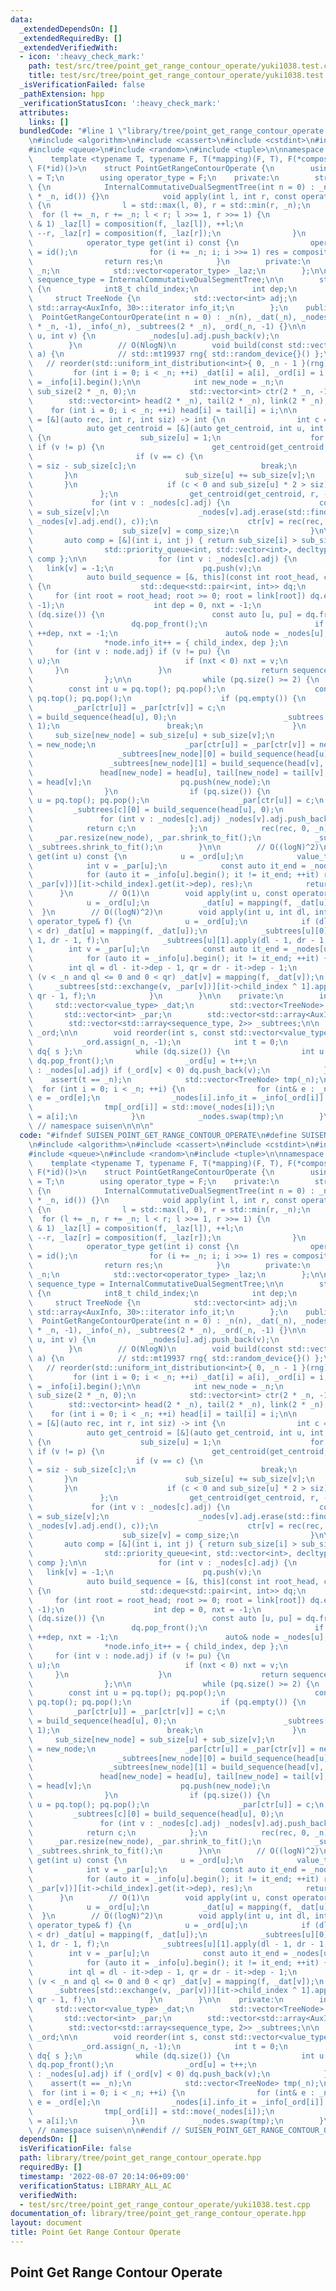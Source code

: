 ```yaml
---
data:
  _extendedDependsOn: []
  _extendedRequiredBy: []
  _extendedVerifiedWith:
  - icon: ':heavy_check_mark:'
    path: test/src/tree/point_get_range_contour_operate/yuki1038.test.cpp
    title: test/src/tree/point_get_range_contour_operate/yuki1038.test.cpp
  _isVerificationFailed: false
  _pathExtension: hpp
  _verificationStatusIcon: ':heavy_check_mark:'
  attributes:
    links: []
  bundledCode: "#line 1 \"library/tree/point_get_range_contour_operate.hpp\"\n\n\n\
    \n#include <algorithm>\n#include <cassert>\n#include <cstdint>\n#include <deque>\n\
    #include <queue>\n#include <random>\n#include <tuple>\n\nnamespace suisen {\n\
    \    template <typename T, typename F, T(*mapping)(F, T), F(*composition)(F, F),\
    \ F(*id)()>\n    struct PointGetRangeContourOperate {\n        using value_type\
    \ = T;\n        using operator_type = F;\n    private:\n        struct InternalCommutativeDualSegmentTree\
    \ {\n            InternalCommutativeDualSegmentTree(int n = 0) : _n(n), _laz(2\
    \ * _n, id()) {}\n            void apply(int l, int r, const operator_type& f)\
    \ {\n                l = std::max(l, 0), r = std::min(r, _n);\n              \
    \  for (l += _n, r += _n; l < r; l >>= 1, r >>= 1) {\n                    if (l\
    \ & 1) _laz[l] = composition(f, _laz[l]), ++l;\n                    if (r & 1)\
    \ --r, _laz[r] = composition(f, _laz[r]);\n                }\n            }\n\
    \            operator_type get(int i) const {\n                operator_type res\
    \ = id();\n                for (i += _n; i; i >>= 1) res = composition(res, _laz[i]);\n\
    \                return res;\n            }\n        private:\n            int\
    \ _n;\n            std::vector<operator_type> _laz;\n        };\n\n        using\
    \ sequence_type = InternalCommutativeDualSegmentTree;\n\n        struct AuxInfo\
    \ {\n            int8_t child_index;\n            int dep;\n        };\n\n   \
    \     struct TreeNode {\n            std::vector<int> adj;\n            typename\
    \ std::array<AuxInfo, 30>::iterator info_it;\n        };\n    public:\n      \
    \  PointGetRangeContourOperate(int n = 0) : _n(n), _dat(_n), _nodes(_n), _par(2\
    \ * _n, -1), _info(_n), _subtrees(2 * _n), _ord(_n, -1) {}\n\n        void add_edge(int\
    \ u, int v) {\n            _nodes[u].adj.push_back(v);\n            _nodes[v].adj.push_back(u);\n\
    \        }\n        // O(NlogN)\n        void build(const std::vector<value_type>&\
    \ a) {\n            // std::mt19937 rng{ std::random_device{}() };\n         \
    \   // reorder(std::uniform_int_distribution<int>{ 0, _n - 1 }(rng), a);\n   \
    \         for (int i = 0; i < _n; ++i) _dat[i] = a[i], _ord[i] = i, _nodes[i].info_it\
    \ = _info[i].begin();\n\n            int new_node = _n;\n            std::vector<int>\
    \ sub_size(2 * _n, 0);\n            std::vector<int> ctr(2 * _n, -1);\n\n    \
    \        std::vector<int> head(2 * _n), tail(2 * _n), link(2 * _n);\n        \
    \    for (int i = 0; i < _n; ++i) head[i] = tail[i] = i;\n\n            auto rec\
    \ = [&](auto rec, int r, int siz) -> int {\n                int c = -1;\n    \
    \            auto get_centroid = [&](auto get_centroid, int u, int p) -> void\
    \ {\n                    sub_size[u] = 1;\n                    for (int v : _nodes[u].adj)\
    \ if (v != p) {\n                        get_centroid(get_centroid, v, u);\n \
    \                       if (v == c) {\n                            sub_size[u]\
    \ = siz - sub_size[c];\n                            break;\n                 \
    \       }\n                        sub_size[u] += sub_size[v];\n             \
    \       }\n                    if (c < 0 and sub_size[u] * 2 > siz) c = u;\n \
    \               };\n                get_centroid(get_centroid, r, -1);\n\n   \
    \             for (int v : _nodes[c].adj) {\n                    const int comp_size\
    \ = sub_size[v];\n                    _nodes[v].adj.erase(std::find(_nodes[v].adj.begin(),\
    \ _nodes[v].adj.end(), c));\n                    ctr[v] = rec(rec, v, comp_size);\n\
    \                    sub_size[v] = comp_size;\n                }\n\n         \
    \       auto comp = [&](int i, int j) { return sub_size[i] > sub_size[j]; };\n\
    \                std::priority_queue<int, std::vector<int>, decltype(comp)> pq{\
    \ comp };\n\n                for (int v : _nodes[c].adj) {\n                 \
    \   link[v] = -1;\n                    pq.push(v);\n                }\n\n    \
    \            auto build_sequence = [&, this](const int root_head, const bool child_index)\
    \ {\n                    std::deque<std::pair<int, int>> dq;\n               \
    \     for (int root = root_head; root >= 0; root = link[root]) dq.emplace_back(root,\
    \ -1);\n                    int dep = 0, nxt = -1;\n                    while\
    \ (dq.size()) {\n                        const auto [u, pu] = dq.front();\n  \
    \                      dq.pop_front();\n                        if (u == nxt)\
    \ ++dep, nxt = -1;\n                        auto& node = _nodes[u];\n        \
    \                *node.info_it++ = { child_index, dep };\n                   \
    \     for (int v : node.adj) if (v != pu) {\n                            dq.emplace_back(v,\
    \ u);\n                            if (nxt < 0) nxt = v;\n                   \
    \     }\n                    }\n                    return sequence_type(++dep);\n\
    \                };\n\n                while (pq.size() >= 2) {\n            \
    \        const int u = pq.top(); pq.pop();\n                    const int v =\
    \ pq.top(); pq.pop();\n                    if (pq.empty()) {\n               \
    \         _par[ctr[u]] = _par[ctr[v]] = c;\n                        _subtrees[c][0]\
    \ = build_sequence(head[u], 0);\n                        _subtrees[c][1] = build_sequence(head[v],\
    \ 1);\n                        break;\n                    }\n               \
    \     sub_size[new_node] = sub_size[u] + sub_size[v];\n                    ctr[new_node]\
    \ = new_node;\n                    _par[ctr[u]] = _par[ctr[v]] = new_node;\n \
    \                   _subtrees[new_node][0] = build_sequence(head[u], 0);\n   \
    \                 _subtrees[new_node][1] = build_sequence(head[v], 1);\n     \
    \               head[new_node] = head[u], tail[new_node] = tail[v], link[tail[u]]\
    \ = head[v];\n                    pq.push(new_node);\n                    ++new_node;\n\
    \                }\n                if (pq.size()) {\n                    int\
    \ u = pq.top(); pq.pop();\n                    _par[ctr[u]] = c;\n           \
    \         _subtrees[c][0] = build_sequence(head[u], 0);\n                }\n \
    \               for (int v : _nodes[c].adj) _nodes[v].adj.push_back(c);\n    \
    \            return c;\n            };\n            rec(rec, 0, _n);\n       \
    \     _par.resize(new_node), _par.shrink_to_fit();\n            _subtrees.resize(new_node),\
    \ _subtrees.shrink_to_fit();\n        }\n\n        // O((logN)^2)\n        value_type\
    \ get(int u) const {\n            u = _ord[u];\n            value_type res = _dat[u];\n\
    \            int v = _par[u];\n            const auto it_end = _nodes[u].info_it;\n\
    \            for (auto it = _info[u].begin(); it != it_end; ++it) res = mapping(_subtrees[std::exchange(v,\
    \ _par[v])][it->child_index].get(it->dep), res);\n            return res;\n  \
    \      }\n        // O(1)\n        void apply(int u, const operator_type& f) {\n\
    \            u = _ord[u];\n            _dat[u] = mapping(f, _dat[u]);\n      \
    \  }\n        // O((logN)^2)\n        void apply(int u, int dl, int dr, const\
    \ operator_type& f) {\n            u = _ord[u];\n            if (dl <= 0 and 0\
    \ < dr) _dat[u] = mapping(f, _dat[u]);\n            _subtrees[u][0].apply(dl -\
    \ 1, dr - 1, f);\n            _subtrees[u][1].apply(dl - 1, dr - 1, f);\n    \
    \        int v = _par[u];\n            const auto it_end = _nodes[u].info_it;\n\
    \            for (auto it = _info[u].begin(); it != it_end; ++it) {\n        \
    \        int ql = dl - it->dep - 1, qr = dr - it->dep - 1;\n                if\
    \ (v < _n and ql <= 0 and 0 < qr) _dat[v] = mapping(f, _dat[v]);\n           \
    \     _subtrees[std::exchange(v, _par[v])][it->child_index ^ 1].apply(ql - 1,\
    \ qr - 1, f);\n            }\n        }\n\n    private:\n        int _n;\n   \
    \     std::vector<value_type> _dat;\n        std::vector<TreeNode> _nodes;\n \
    \       std::vector<int> _par;\n        std::vector<std::array<AuxInfo, 30>> _info;\n\
    \        std::vector<std::array<sequence_type, 2>> _subtrees;\n\n        std::vector<int>\
    \ _ord;\n\n        void reorder(int s, const std::vector<value_type> &a) {\n \
    \           _ord.assign(_n, -1);\n            int t = 0;\n            std::deque<int>\
    \ dq{ s };\n            while (dq.size()) {\n                int u = dq.front();\
    \ dq.pop_front();\n                _ord[u] = t++;\n                for (int v\
    \ : _nodes[u].adj) if (_ord[v] < 0) dq.push_back(v);\n            }\n        \
    \    assert(t == _n);\n            std::vector<TreeNode> tmp(_n);\n          \
    \  for (int i = 0; i < _n; ++i) {\n                for (int& e : _nodes[i].adj)\
    \ e = _ord[e];\n                _nodes[i].info_it = _info[_ord[i]].begin();\n\
    \                tmp[_ord[i]] = std::move(_nodes[i]);\n                _dat[_ord[i]]\
    \ = a[i];\n            }\n            _nodes.swap(tmp);\n        }\n    };\n}\
    \ // namespace suisen\n\n\n"
  code: "#ifndef SUISEN_POINT_GET_RANGE_CONTOUR_OPERATE\n#define SUISEN_POINT_GET_RANGE_CONTOUR_OPERATE\n\
    \n#include <algorithm>\n#include <cassert>\n#include <cstdint>\n#include <deque>\n\
    #include <queue>\n#include <random>\n#include <tuple>\n\nnamespace suisen {\n\
    \    template <typename T, typename F, T(*mapping)(F, T), F(*composition)(F, F),\
    \ F(*id)()>\n    struct PointGetRangeContourOperate {\n        using value_type\
    \ = T;\n        using operator_type = F;\n    private:\n        struct InternalCommutativeDualSegmentTree\
    \ {\n            InternalCommutativeDualSegmentTree(int n = 0) : _n(n), _laz(2\
    \ * _n, id()) {}\n            void apply(int l, int r, const operator_type& f)\
    \ {\n                l = std::max(l, 0), r = std::min(r, _n);\n              \
    \  for (l += _n, r += _n; l < r; l >>= 1, r >>= 1) {\n                    if (l\
    \ & 1) _laz[l] = composition(f, _laz[l]), ++l;\n                    if (r & 1)\
    \ --r, _laz[r] = composition(f, _laz[r]);\n                }\n            }\n\
    \            operator_type get(int i) const {\n                operator_type res\
    \ = id();\n                for (i += _n; i; i >>= 1) res = composition(res, _laz[i]);\n\
    \                return res;\n            }\n        private:\n            int\
    \ _n;\n            std::vector<operator_type> _laz;\n        };\n\n        using\
    \ sequence_type = InternalCommutativeDualSegmentTree;\n\n        struct AuxInfo\
    \ {\n            int8_t child_index;\n            int dep;\n        };\n\n   \
    \     struct TreeNode {\n            std::vector<int> adj;\n            typename\
    \ std::array<AuxInfo, 30>::iterator info_it;\n        };\n    public:\n      \
    \  PointGetRangeContourOperate(int n = 0) : _n(n), _dat(_n), _nodes(_n), _par(2\
    \ * _n, -1), _info(_n), _subtrees(2 * _n), _ord(_n, -1) {}\n\n        void add_edge(int\
    \ u, int v) {\n            _nodes[u].adj.push_back(v);\n            _nodes[v].adj.push_back(u);\n\
    \        }\n        // O(NlogN)\n        void build(const std::vector<value_type>&\
    \ a) {\n            // std::mt19937 rng{ std::random_device{}() };\n         \
    \   // reorder(std::uniform_int_distribution<int>{ 0, _n - 1 }(rng), a);\n   \
    \         for (int i = 0; i < _n; ++i) _dat[i] = a[i], _ord[i] = i, _nodes[i].info_it\
    \ = _info[i].begin();\n\n            int new_node = _n;\n            std::vector<int>\
    \ sub_size(2 * _n, 0);\n            std::vector<int> ctr(2 * _n, -1);\n\n    \
    \        std::vector<int> head(2 * _n), tail(2 * _n), link(2 * _n);\n        \
    \    for (int i = 0; i < _n; ++i) head[i] = tail[i] = i;\n\n            auto rec\
    \ = [&](auto rec, int r, int siz) -> int {\n                int c = -1;\n    \
    \            auto get_centroid = [&](auto get_centroid, int u, int p) -> void\
    \ {\n                    sub_size[u] = 1;\n                    for (int v : _nodes[u].adj)\
    \ if (v != p) {\n                        get_centroid(get_centroid, v, u);\n \
    \                       if (v == c) {\n                            sub_size[u]\
    \ = siz - sub_size[c];\n                            break;\n                 \
    \       }\n                        sub_size[u] += sub_size[v];\n             \
    \       }\n                    if (c < 0 and sub_size[u] * 2 > siz) c = u;\n \
    \               };\n                get_centroid(get_centroid, r, -1);\n\n   \
    \             for (int v : _nodes[c].adj) {\n                    const int comp_size\
    \ = sub_size[v];\n                    _nodes[v].adj.erase(std::find(_nodes[v].adj.begin(),\
    \ _nodes[v].adj.end(), c));\n                    ctr[v] = rec(rec, v, comp_size);\n\
    \                    sub_size[v] = comp_size;\n                }\n\n         \
    \       auto comp = [&](int i, int j) { return sub_size[i] > sub_size[j]; };\n\
    \                std::priority_queue<int, std::vector<int>, decltype(comp)> pq{\
    \ comp };\n\n                for (int v : _nodes[c].adj) {\n                 \
    \   link[v] = -1;\n                    pq.push(v);\n                }\n\n    \
    \            auto build_sequence = [&, this](const int root_head, const bool child_index)\
    \ {\n                    std::deque<std::pair<int, int>> dq;\n               \
    \     for (int root = root_head; root >= 0; root = link[root]) dq.emplace_back(root,\
    \ -1);\n                    int dep = 0, nxt = -1;\n                    while\
    \ (dq.size()) {\n                        const auto [u, pu] = dq.front();\n  \
    \                      dq.pop_front();\n                        if (u == nxt)\
    \ ++dep, nxt = -1;\n                        auto& node = _nodes[u];\n        \
    \                *node.info_it++ = { child_index, dep };\n                   \
    \     for (int v : node.adj) if (v != pu) {\n                            dq.emplace_back(v,\
    \ u);\n                            if (nxt < 0) nxt = v;\n                   \
    \     }\n                    }\n                    return sequence_type(++dep);\n\
    \                };\n\n                while (pq.size() >= 2) {\n            \
    \        const int u = pq.top(); pq.pop();\n                    const int v =\
    \ pq.top(); pq.pop();\n                    if (pq.empty()) {\n               \
    \         _par[ctr[u]] = _par[ctr[v]] = c;\n                        _subtrees[c][0]\
    \ = build_sequence(head[u], 0);\n                        _subtrees[c][1] = build_sequence(head[v],\
    \ 1);\n                        break;\n                    }\n               \
    \     sub_size[new_node] = sub_size[u] + sub_size[v];\n                    ctr[new_node]\
    \ = new_node;\n                    _par[ctr[u]] = _par[ctr[v]] = new_node;\n \
    \                   _subtrees[new_node][0] = build_sequence(head[u], 0);\n   \
    \                 _subtrees[new_node][1] = build_sequence(head[v], 1);\n     \
    \               head[new_node] = head[u], tail[new_node] = tail[v], link[tail[u]]\
    \ = head[v];\n                    pq.push(new_node);\n                    ++new_node;\n\
    \                }\n                if (pq.size()) {\n                    int\
    \ u = pq.top(); pq.pop();\n                    _par[ctr[u]] = c;\n           \
    \         _subtrees[c][0] = build_sequence(head[u], 0);\n                }\n \
    \               for (int v : _nodes[c].adj) _nodes[v].adj.push_back(c);\n    \
    \            return c;\n            };\n            rec(rec, 0, _n);\n       \
    \     _par.resize(new_node), _par.shrink_to_fit();\n            _subtrees.resize(new_node),\
    \ _subtrees.shrink_to_fit();\n        }\n\n        // O((logN)^2)\n        value_type\
    \ get(int u) const {\n            u = _ord[u];\n            value_type res = _dat[u];\n\
    \            int v = _par[u];\n            const auto it_end = _nodes[u].info_it;\n\
    \            for (auto it = _info[u].begin(); it != it_end; ++it) res = mapping(_subtrees[std::exchange(v,\
    \ _par[v])][it->child_index].get(it->dep), res);\n            return res;\n  \
    \      }\n        // O(1)\n        void apply(int u, const operator_type& f) {\n\
    \            u = _ord[u];\n            _dat[u] = mapping(f, _dat[u]);\n      \
    \  }\n        // O((logN)^2)\n        void apply(int u, int dl, int dr, const\
    \ operator_type& f) {\n            u = _ord[u];\n            if (dl <= 0 and 0\
    \ < dr) _dat[u] = mapping(f, _dat[u]);\n            _subtrees[u][0].apply(dl -\
    \ 1, dr - 1, f);\n            _subtrees[u][1].apply(dl - 1, dr - 1, f);\n    \
    \        int v = _par[u];\n            const auto it_end = _nodes[u].info_it;\n\
    \            for (auto it = _info[u].begin(); it != it_end; ++it) {\n        \
    \        int ql = dl - it->dep - 1, qr = dr - it->dep - 1;\n                if\
    \ (v < _n and ql <= 0 and 0 < qr) _dat[v] = mapping(f, _dat[v]);\n           \
    \     _subtrees[std::exchange(v, _par[v])][it->child_index ^ 1].apply(ql - 1,\
    \ qr - 1, f);\n            }\n        }\n\n    private:\n        int _n;\n   \
    \     std::vector<value_type> _dat;\n        std::vector<TreeNode> _nodes;\n \
    \       std::vector<int> _par;\n        std::vector<std::array<AuxInfo, 30>> _info;\n\
    \        std::vector<std::array<sequence_type, 2>> _subtrees;\n\n        std::vector<int>\
    \ _ord;\n\n        void reorder(int s, const std::vector<value_type> &a) {\n \
    \           _ord.assign(_n, -1);\n            int t = 0;\n            std::deque<int>\
    \ dq{ s };\n            while (dq.size()) {\n                int u = dq.front();\
    \ dq.pop_front();\n                _ord[u] = t++;\n                for (int v\
    \ : _nodes[u].adj) if (_ord[v] < 0) dq.push_back(v);\n            }\n        \
    \    assert(t == _n);\n            std::vector<TreeNode> tmp(_n);\n          \
    \  for (int i = 0; i < _n; ++i) {\n                for (int& e : _nodes[i].adj)\
    \ e = _ord[e];\n                _nodes[i].info_it = _info[_ord[i]].begin();\n\
    \                tmp[_ord[i]] = std::move(_nodes[i]);\n                _dat[_ord[i]]\
    \ = a[i];\n            }\n            _nodes.swap(tmp);\n        }\n    };\n}\
    \ // namespace suisen\n\n#endif // SUISEN_POINT_GET_RANGE_CONTOUR_OPERATE\n"
  dependsOn: []
  isVerificationFile: false
  path: library/tree/point_get_range_contour_operate.hpp
  requiredBy: []
  timestamp: '2022-08-07 20:14:06+09:00'
  verificationStatus: LIBRARY_ALL_AC
  verifiedWith:
  - test/src/tree/point_get_range_contour_operate/yuki1038.test.cpp
documentation_of: library/tree/point_get_range_contour_operate.hpp
layout: document
title: Point Get Range Contour Operate
---
```

## Point Get Range Contour Operate